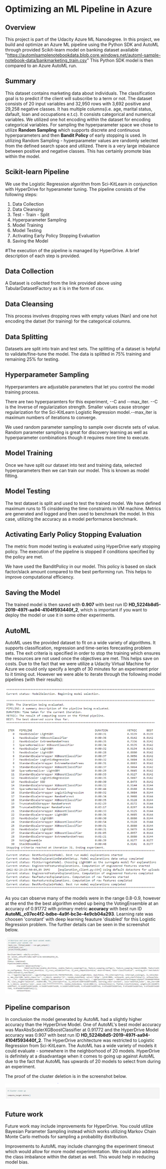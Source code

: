 # Optimizing an ML Pipeline in Azure

## Overview
This project is part of the Udacity Azure ML Nanodegree. In this project, we build and optimize an Azure ML pipeline using the Python SDK and AutoML through provided Scikit-learn model on banking dataset available "https://automlsamplenotebookdata.blob.core.windows.net/automl-sample-notebook-data/bankmarketing_train.csv" This Python SDK model is then compared to an Azure AutoML run.

## Summary
This dataset contains marketing data about individuals. The classification goal is to predict if the client will subscribe to a term or not. The dataset consists of 20 input variables and 32,950 rows with 3,692 positive and 29,258 negative classes. It has multiple columns(i.e. age, marital status, dafault, loan and occupations e.t.c). It consists categorical and numerical variables. We utilized one hot encoding within the dataset for encoding categorical variables. For sampling the hyperparameter space we chose to utilize **Random Sampling** which supports discrete and continuous hyperparameters and then **Bandit Policy** of early stopping is used. In utilizing Random Sampling - hyperparameter values are randomly selected from the defined search space and utilized. There is a very large imbalance between positive and negative classes. This has certainly promote bias within the model. 

## Scikit-learn Pipeline
We use the Logistic Regression algorithm from Sci-KitLearn in conjunction with HyperDrive for hyperameter tuning. The pipeline consists of the following steps:

1. Data Collection
2. Data Cleansing
3. Test - Train - Split
4. Hyperparameter Sampling
5. Model Training
6. Model Testing
7. Activating Early Policy Stopping Evaluation
8. Saving the Model

#The execution of the pipeline is managed by HyperDrive. A brief description of each step is provided. 

## Data Collection

A Dataset is collected from the link  provided above using TabularDatasetFactory as it is in the form of csv.

## Data Cleansing

This process involves dropping rows with empty values (Nan) and one hot encoding the datset (for training) for the categorical columns.

## Data Splitting

Datasets are split into train and test sets. The splitting of a dataset is helpful to validate/fine-tune the model. The data is splitted in 75% training and remaining 25% for testing.

## Hyperparameter Sampling

Hyperparamters are adjustable parameters that let you control the model training process.

There are two hyperparamters for this experiment, --C and --max_iter. --C is the Inverse of regularization strength. Smaller values cause stronger regularization for the Sci-KitLearn Logistic Regression model.--max_iter is maximum numbers of iterations to converge.

We used random parameter sampling to sample over discrete sets of value. Random parameter sampling is great for discovery learning as well as hyperparameter combinations though it requires more time to execute.

## Model Training

Once we have split our dataset into test and training data, selected hyperparameters then we can train our model. This is known as model fitting.

## Model Testing

The test dataset is split and used to test the trained model. We have defined maximum runs to 15 cinsidering the time constraints in VM machine. Metrics are generated and logged and then used to benchmark the model. In this case, utilizing the accuracy as a model performance benchmark.

## Activating Early Policy Stopping Evaluation

The metric from model testing is evaluated using HyperDrive early stopping policy. The execution of the pipeline is stopped if conditions specified by the policy are met. 

We have used the BanditPolicy in our model. This policy is based on slack factor/slack amount compared to the best performing run. This helps to improve computational efficiency. 

## Saving the Model

The trained model is then saved with **0.907** with best run ID **HD_5224b8d5-2019-497f-aa94-4104f593440f_2**, which is important if you want to deploy the model or use it in some other experiments.

## AutoML

AutoML uses the provided dataset to fit on a wide variety of algorithms. It supports classification, regression and time-series forecasting problem sets. The exit criteria is specified in order to stop the training which ensures the resources are not used once the objectives are met. This helps save on costs. Due to the fact that we were utilize a Udacity Virtual Machine for Azure we could only specify a length of 30 minutes for an experiment prior to it timing out. However we were able to iterate through the following model pipelines (with their results):

![AutoML run details](https://github.com/Zahak-Anjum/nd00333_AZMLND_Optimizing_a_Pipeline_in_Azure-Starter_Files/blob/master/12.PNG)


As you can observe many of the models were in the range 0.8-0.9, however at the end the the best algorithm ended up being the VotingEnsemble at an accuracy of 0.91772 with primary metric **accuracy** with best run ID **AutoML_c07ec4f2-bdbe-4a9f-bc3e-4e9cb04a293**. Learning rate was choosen 'constant' with deep learning feauture 'disabled' for this Logistic Regression problem. The further details can be seen in the screenshot below. 

![detailsautoml bestrun](https://github.com/Zahak-Anjum/nd00333_AZMLND_Optimizing_a_Pipeline_in_Azure-Starter_Files/blob/master/first.PNG)

## Pipeline comparison
In conclusion the model generated by AutoML had a slightly higher accuracy than the HyperDrive Model. One of AutoML's best model accuracy was MaxAbsScalerXGBoostClassifier at 0.91772 and the HyperDrive Model accuracy was 0.907 with best run ID 
**HD_5224b8d5-2019-497f-aa94-4104f593440f_2**. The HyperDrive architecture was restricted to Logistic Regression from Sci-KitLearn. The AutoML has a wide variety of models it could evaluate - somewhere in the neighborhood of 20 models. HyperDrive is definitely at a disadvantage when it comes to going up against AutoML due to the fact that AutoML has upwards of 20 models to select from during an experiment.

The proof of the cluster deletion is in the screenshot below.

![cluster delete](https://github.com/Zahak-Anjum/nd00333_AZMLND_Optimizing_a_Pipeline_in_Azure-Starter_Files/blob/master/cluster%20deleted.PNG)
## Future work

Future work may include improvements for HyperDrive. You could utilize Bayesian Parameter Sampling instead which works utilizing Markov Chain Monte Carlo methods for sampling a probability distribution. 

Improvements to AutoML may include channging the experiment timeout which would allow for more model experimentation. We could also address the class imbalance within the datset as well. This would help in reducing model bias. 
